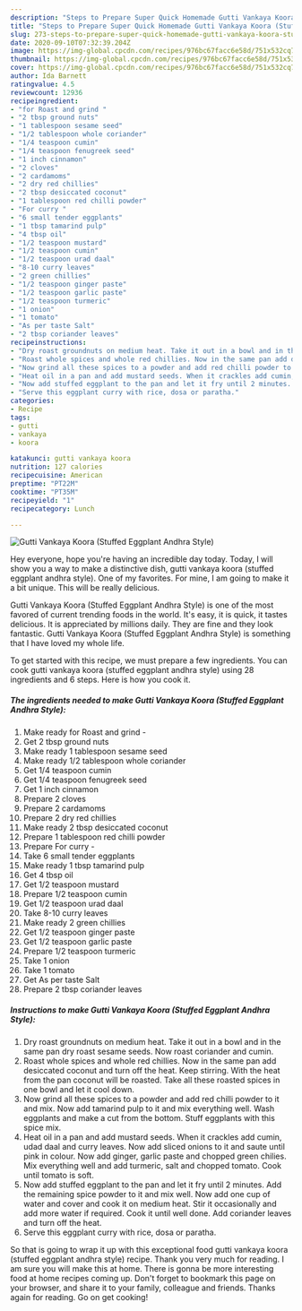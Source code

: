 ```yaml
---
description: "Steps to Prepare Super Quick Homemade Gutti Vankaya Koora (Stuffed Eggplant Andhra Style)"
title: "Steps to Prepare Super Quick Homemade Gutti Vankaya Koora (Stuffed Eggplant Andhra Style)"
slug: 273-steps-to-prepare-super-quick-homemade-gutti-vankaya-koora-stuffed-eggplant-andhra-style
date: 2020-09-10T07:32:39.204Z
image: https://img-global.cpcdn.com/recipes/976bc67facc6e58d/751x532cq70/gutti-vankaya-koora-stuffed-eggplant-andhra-style-recipe-main-photo.jpg
thumbnail: https://img-global.cpcdn.com/recipes/976bc67facc6e58d/751x532cq70/gutti-vankaya-koora-stuffed-eggplant-andhra-style-recipe-main-photo.jpg
cover: https://img-global.cpcdn.com/recipes/976bc67facc6e58d/751x532cq70/gutti-vankaya-koora-stuffed-eggplant-andhra-style-recipe-main-photo.jpg
author: Ida Barnett
ratingvalue: 4.5
reviewcount: 12936
recipeingredient:
- "for Roast and grind "
- "2 tbsp ground nuts"
- "1 tablespoon sesame seed"
- "1/2 tablespoon whole coriander"
- "1/4 teaspoon cumin"
- "1/4 teaspoon fenugreek seed"
- "1 inch cinnamon"
- "2 cloves"
- "2 cardamoms"
- "2 dry red chillies"
- "2 tbsp desiccated coconut"
- "1 tablespoon red chilli powder"
- "For curry "
- "6 small tender eggplants"
- "1 tbsp tamarind pulp"
- "4 tbsp oil"
- "1/2 teaspoon mustard"
- "1/2 teaspoon cumin"
- "1/2 teaspoon urad daal"
- "8-10 curry leaves"
- "2 green chillies"
- "1/2 teaspoon ginger paste"
- "1/2 teaspoon garlic paste"
- "1/2 teaspoon turmeric"
- "1 onion"
- "1 tomato"
- "As per taste Salt"
- "2 tbsp coriander leaves"
recipeinstructions:
- "Dry roast groundnuts on medium heat. Take it out in a bowl and in the same pan dry roast sesame seeds. Now roast coriander and cumin."
- "Roast whole spices and whole red chillies. Now in the same pan add desiccated coconut and turn off the heat. Keep stirring. With the heat from the pan coconut will be roasted. Take all these roasted spices in one bowl and let it cool down."
- "Now grind all these spices to a powder and add red chilli powder to it and mix. Now add tamarind pulp to it and mix everything well. Wash eggplants and make a cut from the bottom. Stuff eggplants with this spice mix."
- "Heat oil in a pan and add mustard seeds. When it crackles add cumin, udad daal and curry leaves. Now add sliced onions to it and saute until pink in colour. Now add ginger, garlic paste and chopped green chilies. Mix everything well and add turmeric, salt and chopped tomato. Cook until tomato is soft."
- "Now add stuffed eggplant to the pan and let it fry until 2 minutes. Add the remaining spice powder to it and mix well. Now add one cup of water and cover and cook it on medium heat. Stir it occasionally and add more water if required. Cook it until well done. Add coriander leaves and turn off the heat."
- "Serve this eggplant curry with rice, dosa or paratha."
categories:
- Recipe
tags:
- gutti
- vankaya
- koora

katakunci: gutti vankaya koora 
nutrition: 127 calories
recipecuisine: American
preptime: "PT22M"
cooktime: "PT35M"
recipeyield: "1"
recipecategory: Lunch

---
```



![Gutti Vankaya Koora (Stuffed Eggplant Andhra Style)](https://img-global.cpcdn.com/recipes/976bc67facc6e58d/751x532cq70/gutti-vankaya-koora-stuffed-eggplant-andhra-style-recipe-main-photo.jpg)

Hey everyone, hope you're having an incredible day today. Today, I will show you a way to make a distinctive dish, gutti vankaya koora (stuffed eggplant andhra style). One of my favorites. For mine, I am going to make it a bit unique. This will be really delicious.

Gutti Vankaya Koora (Stuffed Eggplant Andhra Style) is one of the most favored of current trending foods in the world. It's easy, it is quick, it tastes delicious. It is appreciated by millions daily. They are fine and they look fantastic. Gutti Vankaya Koora (Stuffed Eggplant Andhra Style) is something that I have loved my whole life.




To get started with this recipe, we must prepare a few ingredients. You can cook gutti vankaya koora (stuffed eggplant andhra style) using 28 ingredients and 6 steps. Here is how you cook it.

<!--inarticleads1-->

##### The ingredients needed to make Gutti Vankaya Koora (Stuffed Eggplant Andhra Style):

1. Make ready for Roast and grind -
1. Get 2 tbsp ground nuts
1. Make ready 1 tablespoon sesame seed
1. Make ready 1/2 tablespoon whole coriander
1. Get 1/4 teaspoon cumin
1. Get 1/4 teaspoon fenugreek seed
1. Get 1 inch cinnamon
1. Prepare 2 cloves
1. Prepare 2 cardamoms
1. Prepare 2 dry red chillies
1. Make ready 2 tbsp desiccated coconut
1. Prepare 1 tablespoon red chilli powder
1. Prepare For curry -
1. Take 6 small tender eggplants
1. Make ready 1 tbsp tamarind pulp
1. Get 4 tbsp oil
1. Get 1/2 teaspoon mustard
1. Prepare 1/2 teaspoon cumin
1. Get 1/2 teaspoon urad daal
1. Take 8-10 curry leaves
1. Make ready 2 green chillies
1. Get 1/2 teaspoon ginger paste
1. Get 1/2 teaspoon garlic paste
1. Prepare 1/2 teaspoon turmeric
1. Take 1 onion
1. Take 1 tomato
1. Get As per taste Salt
1. Prepare 2 tbsp coriander leaves




<!--inarticleads2-->

##### Instructions to make Gutti Vankaya Koora (Stuffed Eggplant Andhra Style):

1. Dry roast groundnuts on medium heat. Take it out in a bowl and in the same pan dry roast sesame seeds. Now roast coriander and cumin.
1. Roast whole spices and whole red chillies. Now in the same pan add desiccated coconut and turn off the heat. Keep stirring. With the heat from the pan coconut will be roasted. Take all these roasted spices in one bowl and let it cool down.
1. Now grind all these spices to a powder and add red chilli powder to it and mix. Now add tamarind pulp to it and mix everything well. Wash eggplants and make a cut from the bottom. Stuff eggplants with this spice mix.
1. Heat oil in a pan and add mustard seeds. When it crackles add cumin, udad daal and curry leaves. Now add sliced onions to it and saute until pink in colour. Now add ginger, garlic paste and chopped green chilies. Mix everything well and add turmeric, salt and chopped tomato. Cook until tomato is soft.
1. Now add stuffed eggplant to the pan and let it fry until 2 minutes. Add the remaining spice powder to it and mix well. Now add one cup of water and cover and cook it on medium heat. Stir it occasionally and add more water if required. Cook it until well done. Add coriander leaves and turn off the heat.
1. Serve this eggplant curry with rice, dosa or paratha.




So that is going to wrap it up with this exceptional food gutti vankaya koora (stuffed eggplant andhra style) recipe. Thank you very much for reading. I am sure you will make this at home. There is gonna be more interesting food at home recipes coming up. Don't forget to bookmark this page on your browser, and share it to your family, colleague and friends. Thanks again for reading. Go on get cooking!
